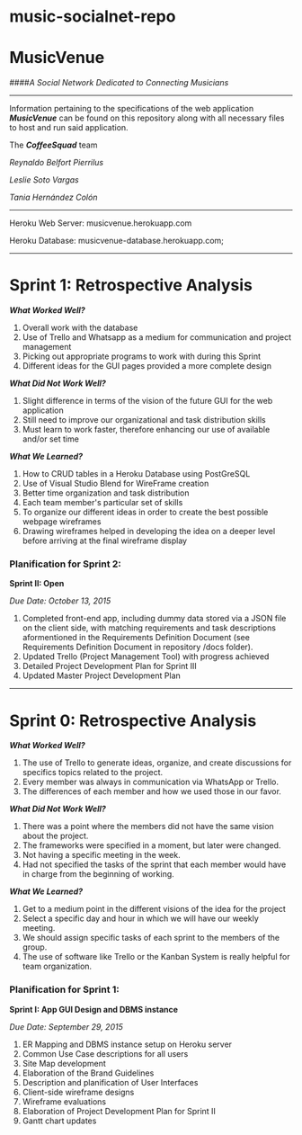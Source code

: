 # music-socialnet-repo

# MusicVenue
####_A Social Network Dedicated to Connecting Musicians_

----------

Information pertaining to the specifications of the web application ___MusicVenue___ can be found on this repository along with all necessary files to host and run said application.

The ***CoffeeSquad*** team

*Reynaldo Belfort Pierrilus*

*Leslie Soto Vargas*

*Tania Hernández Colón*

----------

Heroku Web Server: musicvenue.herokuapp.com

Heroku Database: musicvenue-database.herokuapp.com; 

-----------

# Sprint 1: Retrospective Analysis

___What Worked Well?___

1. Overall work with the database
2. Use of Trello and Whatsapp as a medium for communication and project management
3. Picking out appropriate programs to work with during this Sprint
4. Different ideas for the GUI pages provided a more complete design

___What Did Not Work Well?___

1. Slight difference in terms of the vision of the future GUI for the web application
2. Still need to improve our organizational and task distribution skills
3. Must learn to work faster, therefore enhancing our use of available and/or set time

___What We Learned?___

1. How to CRUD tables in a Heroku Database using PostGreSQL
2. Use of Visual Studio Blend for WireFrame creation
3. Better time organization and task distribution
4. Each team member's particular set of skills
5. To organize our different ideas in order to create the best possible webpage wireframes
6. Drawing wireframes helped in developing the idea on a deeper level before arriving at the final wireframe display

### Planification for Sprint 2:

**Sprint II: Open**

*Due Date: ​October 13, 2015*

1. Completed front-end app, including dummy data stored via a JSON file on the client side, with matching requirements and task descriptions aformentioned in the Requirements Definition Document (see Requirements Definition Document in repository /docs folder).
2. Updated Trello (Project Management Tool) with progress achieved
3. Detailed Project Development Plan for Sprint III
4. Updated Master Project Development Plan

-----------

# Sprint 0: Retrospective Analysis


___What Worked Well?___

1. The use of Trello to generate ideas, organize, and create discussions for specifics topics related to the project.
2. Every member was always in communication via WhatsApp or Trello.
3. The differences of each member and how we used those in our favor.



___What Did Not Work Well?___


1. There was a point where the members did not have the same vision about the project.
2. The frameworks were specified in a moment, but later were changed.
3. Not having a specific meeting in the week.
4. Had not specified the tasks of the sprint that each member would have in charge from the beginning of working. 

___What We Learned?___

1. Get to a medium point in the different visions of the idea for the project
2. Select a specific day and hour in which we will have our weekly meeting.
3. We should assign specific tasks of each sprint to the members of the group.
4. The use of software like Trello or the Kanban System is really helpful for team organization.

### Planification for Sprint 1:

**Sprint I: App GUI Design and DBMS instance**

*Due Date: ​September 29, 2015*

1. ER Mapping and DBMS instance setup on Heroku server
2. Common Use Case descriptions for all users
3. Site Map development
4. Elaboration of the Brand Guidelines
5. Description and planification of User Interfaces
6. Client-side wireframe designs
7. Wireframe evaluations
8. Elaboration of Project Development Plan for Sprint II 
9. Gantt chart updates
